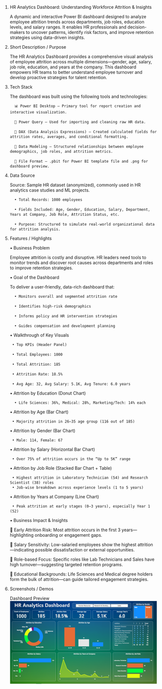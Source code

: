 1. HR Analytics Dashboard: Understanding Workforce Attrition & Insights

   A dynamic and interactive Power BI dashboard designed to analyze employee attrition trends across departments, job roles, education levels, and salary ranges. It enables HR professionals and decision-makers to uncover patterns, identify risk factors, and improve retention strategies using data-driven insights.

2. Short Description / Purpose

   The HR Analytics Dashboard provides a comprehensive visual analysis of employee attrition across multiple dimensions—gender, age, salary, job role, education, and years at the company. This dashboard empowers HR teams to better understand employee turnover and develop proactive strategies for talent retention.

3. Tech Stack
   
   The dashboard was built using the following tools and technologies:
   
         📊 Power BI Desktop – Primary tool for report creation and interactive visualization.

         📂 Power Query – Used for importing and cleaning raw HR data.

         🧠 DAX (Data Analysis Expressions) – Created calculated fields for attrition rates, averages, and conditional formatting.

         📝 Data Modeling – Structured relationships between employee demographics, job roles, and attrition metrics.

         📁 File Format – .pbit for Power BI template file and .png for dashboard preview.

4. Data Source
   
   Source: Sample HR dataset (anonymized), commonly used in HR analytics case studies and ML projects.
   
         • Total Records: 1000 employees

         • Fields Included: Age, Gender, Education, Salary, Department, Years at Company, Job Role, Attrition Status, etc.

         • Purpose: Structured to simulate real-world organizational data for attrition analysis.

5. Features / Highlights
   
   • Business Problem
   
      Employee attrition is costly and disruptive. HR leaders need tools to monitor trends and discover root causes across departments and roles to improve retention strategies.

   • Goal of the Dashboard

   To deliver a user-friendly, data-rich dashboard that:
   
         • Monitors overall and segmented attrition rate
   
         • Identifies high-risk demographics
   
         • Informs policy and HR intervention strategies
   
         • Guides compensation and development planning
   

   • Walkthrough of Key Visuals

        • Top KPIs (Header Panel)
   
        • Total Employees: 1000
   
        • Total Attrition: 185
   
        • Attrition Rate: 18.5%
   
        • Avg Age: 32, Avg Salary: 5.1K, Avg Tenure: 6.0 years

   • Attrition by Education (Donut Chart)

         • Life Sciences: 36%, Medical: 28%, Marketing/Tech: 14% each

   • Attrition by Age (Bar Chart)

        • Majority attrition in 26–35 age group (116 out of 185)

   • Attrition by Gender (Bar Chart)

        • Male: 114, Female: 67

   • Attrition by Salary (Horizontal Bar Chart)

        • Over 75% of attrition occurs in the “Up to 5K” range

   • Attrition by Job Role (Stacked Bar Chart + Table)

        • Highest attrition in Laboratory Technician (54) and Research Scientist (38) roles
        • Job-wise breakdown across experience levels (1 to 5 years)

   • Attrition by Years at Company (Line Chart)

        • Peak attrition at early stages (0–3 years), especially Year 1 (52)

   • Business Impact & Insights

      📌 Early Attrition Risk: Most attrition occurs in the first 3 years—highlighting onboarding or engagement gaps.

      📌 Salary Sensitivity: Low-salaried employees show the highest attrition—indicating possible dissatisfaction or external opportunities.

      📌 Role-based Focus: Specific roles like Lab Technicians and Sales have high turnover—suggesting targeted retention programs.

      📌 Educational Backgrounds: Life Sciences and Medical degree holders form the bulk of attrition—can guide tailored engagement strategies.


6. Screenshots / Demos

   Dashboard Preview
![image alt](https://github.com/MohanS-2009/HR-Analytics-Dashboard/blob/main/HR%20Analytics%20Dashboard.PNG)

